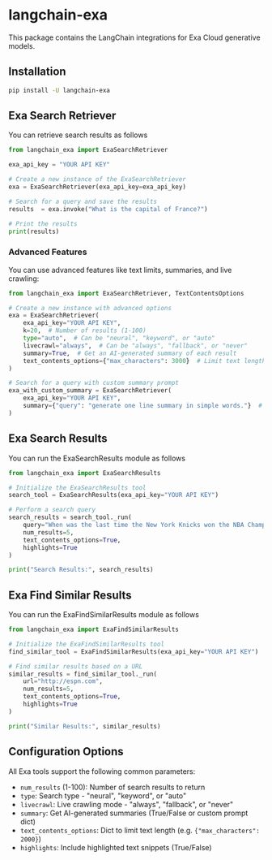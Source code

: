 # langchain-exa

This package contains the LangChain integrations for Exa Cloud generative models.

## Installation

```bash
pip install -U langchain-exa
```

## Exa Search Retriever

You can retrieve search results as follows

```python
from langchain_exa import ExaSearchRetriever

exa_api_key = "YOUR API KEY"

# Create a new instance of the ExaSearchRetriever
exa = ExaSearchRetriever(exa_api_key=exa_api_key)

# Search for a query and save the results
results  = exa.invoke("What is the capital of France?")

# Print the results
print(results)
```

### Advanced Features

You can use advanced features like text limits, summaries, and live crawling:

```python
from langchain_exa import ExaSearchRetriever, TextContentsOptions

# Create a new instance with advanced options
exa = ExaSearchRetriever(
    exa_api_key="YOUR API KEY",
    k=20,  # Number of results (1-100)
    type="auto",  # Can be "neural", "keyword", or "auto"
    livecrawl="always",  # Can be "always", "fallback", or "never"
    summary=True,  # Get an AI-generated summary of each result
    text_contents_options={"max_characters": 3000}  # Limit text length
)

# Search for a query with custom summary prompt
exa_with_custom_summary = ExaSearchRetriever(
    exa_api_key="YOUR API KEY",
    summary={"query": "generate one line summary in simple words."}  # Custom summary prompt
)
```

## Exa Search Results

You can run the ExaSearchResults module as follows

```python
from langchain_exa import ExaSearchResults

# Initialize the ExaSearchResults tool
search_tool = ExaSearchResults(exa_api_key="YOUR API KEY")

# Perform a search query
search_results = search_tool._run(
    query="When was the last time the New York Knicks won the NBA Championship?",
    num_results=5,
    text_contents_options=True,
    highlights=True
)

print("Search Results:", search_results)
```

## Exa Find Similar Results

You can run the ExaFindSimilarResults module as follows

```python
from langchain_exa import ExaFindSimilarResults

# Initialize the ExaFindSimilarResults tool
find_similar_tool = ExaFindSimilarResults(exa_api_key="YOUR API KEY")

# Find similar results based on a URL
similar_results = find_similar_tool._run(
    url="http://espn.com",
    num_results=5,
    text_contents_options=True,
    highlights=True
)

print("Similar Results:", similar_results)
```

## Configuration Options

All Exa tools support the following common parameters:

- `num_results` (1-100): Number of search results to return
- `type`: Search type - "neural", "keyword", or "auto"
- `livecrawl`: Live crawling mode - "always", "fallback", or "never"
- `summary`: Get AI-generated summaries (True/False or custom prompt dict)
- `text_contents_options`: Dict to limit text length (e.g. `{"max_characters": 2000}`)
- `highlights`: Include highlighted text snippets (True/False)
